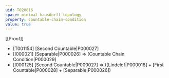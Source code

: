 ```yaml
---
uid: T020816
space: minimal-hausdorff-topology
property: countable-chain-condition
value: true
---
```

[[Proof]]

* [T001154] [Second Countable|P000027]
* [I000021] [Separable|P000026] => [Countable Chain Condition|P000029]
* [I000125] [Second Countable|P000027] => ([Lindelof|P000018] + [First Countable|P000028] + [Separable|P000026])

